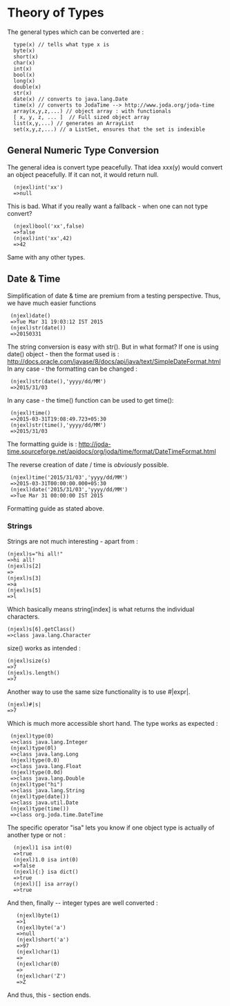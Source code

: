 # Theory of Types 

 
The general types which can be converted are : 
      
      type(x) // tells what type x is
      byte(x)
      short(x)
      char(x)     
      int(x)
      bool(x)
      long(x)
      double(x)
      str(x)
      date(x) // converts to java.lang.Date 
      time(x) // converts to JodaTime --> http://www.joda.org/joda-time
      array(x,y,z,...) // object array : with functionals  
      [ x, y, z, ... ]  // Full sized object array 
      list(x,y,...) // generates an ArrayList 
      set(x,y,z,...) // a ListSet, ensures that the set is indexible 

## General Numeric Type Conversion 
The general idea is convert type peacefully.
That idea xxx(y) would convert an object peacefully. If it can not, it would return null.

      (njexl)int('xx')
      =>null

This is bad. What if you really want a fallback - when one can not type convert?

      (njexl)bool('xx',false)
      =>false 
      (njexl)int('xx',42)
      =>42

Same with any other types.
      
## Date & Time
Simplification of date & time are premium from a testing perspective.
Thus, we have much easier functions   

   
     (njexl)date()
     =>Tue Mar 31 19:03:12 IST 2015
     (njexl)str(date())
     =>20150331


The string conversion is easy with str(). But in what format?
If one is using date() object - then the format used is : http://docs.oracle.com/javase/8/docs/api/java/text/SimpleDateFormat.html 
In any case - the formatting can be changed : 

     (njexl)str(date(),'yyyy/dd/MM')
     =>2015/31/03

In any case - the time() function can be used to get time():

     (njexl)time()
     =>2015-03-31T19:08:49.723+05:30
     (njexl)str(time(),'yyyy/dd/MM')
     =>2015/31/03

The formatting guide is : http://joda-time.sourceforge.net/apidocs/org/joda/time/format/DateTimeFormat.html

The reverse creation of date / time is *obviously* possible. 
    
     (njexl)time('2015/31/03','yyyy/dd/MM')
     =>2015-03-31T00:00:00.000+05:30
     (njexl)date('2015/31/03','yyyy/dd/MM')
     =>Tue Mar 31 00:00:00 IST 2015 

Formatting guide as stated above.

### Strings 
Strings are not much interesting - apart from : 

    (njexl)s="hi all!"
    =>hi all!
    (njexl)s[2]
    => 
    (njexl)s[3]
    =>a
    (njexl)s[5]
    =>l

Which basically means string[index] is what returns the individual characters.

    (njexl)s[6].getClass()
    =>class java.lang.Character

size() works as intended : 

    (njexl)size(s)
    =>7
    (njexl)s.length()
    =>7
Another way to use the same size functionality is to use #|expr|.

    (njexl)#|s|
    =>7

Which is much more accessible short hand.
The type works as expected : 

     (njexl)type(0)
     =>class java.lang.Integer
     (njexl)type(0l)
     =>class java.lang.Long
     (njexl)type(0.0)
     =>class java.lang.Float
     (njexl)type(0.0d)
     =>class java.lang.Double
     (njexl)type("hi")
     =>class java.lang.String
     (njexl)type(date())
     =>class java.util.Date
     (njexl)type(time())
     =>class org.joda.time.DateTime


The specific operator "isa" lets you know if one object type is actually of another type or not : 

      (njexl)1 isa int(0)
      =>true
      (njexl)1.0 isa int(0)
      =>false
      (njexl){:} isa dict()
      =>true
      (njexl)[] isa array()
      =>true

And then, finally -- integer types are well converted : 

       (njexl)byte(1)
       =>1
       (njexl)byte('a')
       =>null
       (njexl)short('a')
       =>97
       (njexl)char(1)
       =>
       (njexl)char(0)
       =>
       (njexl)char('Z')
       =>Z

And thus, this - section ends.


